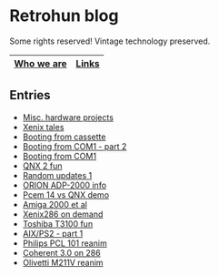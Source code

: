 # Retrohun blog

Some rights reserved! Vintage technology preserved.

[Who we are](whoweare) | [Links](links)
--- | ---

## Entries

- [Misc. hardware projects](dt/mischardwareprojects)
- [Xenix tales](dt/xenixtales)
- [Booting from cassette](dt/bootingfromcassette)
- [Booting from COM1 - part 2](dt/bootingfromcom1part2)
- [Booting from COM1](dt/bootingfromcom1)
- [QNX 2 fun](dt/qnx2fun)
- [Random updates 1](dt/randomupdates1)
- [ORION ADP-2000 info](dt/orionadp2000info)
- [Pcem 14 vs QNX demo](dt/pcem14vsqnxdemo)
- [Amiga 2000 et al](dt/amiga2000etal)
- [Xenix286 on demand](dt/xenix286ondemand)
- [Toshiba T3100 fun](dt/toshibat3100fun)
- [AIX/PS2 - part 1](dt/aixps2part1)
- [Philips PCL 101 reanim](dt/philipspcl101reanim)
- [Coherent 3.0 on 286](dt/coherent30on286)
- [Olivetti M211V reanim](dt/olivettim211vreanim)
